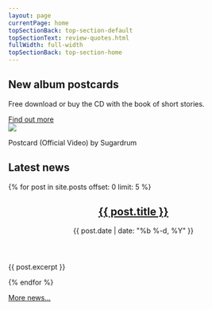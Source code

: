 ```yaml
---
layout: page
currentPage: home
topSectionBack: top-section-default
topSectionText: review-quotes.html	
fullWidth: full-width
topSectionBack: top-section-home
---
```


<section class="new-album-section">
	<div class="col-cont">
		<div class="col-xs-12 col-sm-6 col-md-6 album-text">			
			<h2>New album postcards</h2>
			<p>Free download or buy the CD with the book of short stories.</p>
			<div class="text-center clearfix"><a href="/listen/" class="btn btn-action">Find out more</a></div>
		</div>
		<!-- <a href="/listen/"><img src="http://files.sugardrum.com/img/record-covers/postcards.jpg" alt="Postcards by Sugardrum" /></a> -->
		<div class="section-photo"></div>		
	</div>
</section>

<section class="videos-section">
	<div class="col-cont">
		<div class="youtube-container home-youtube-container embed-responsive embed-responsive-16by9 embed-responsive-item" id="videoPlayer">
			<div class="homeVideoThumbnail home-videoplayer" id="vid-4pM6WphmRhQ"><img src="http://img.youtube.com/vi/4pM6WphmRhQ/0.jpg" /></div>
			<i class="fa fa-youtube-play homeVideoPlayButton"></i>	
		</div>
		<p class="col-xs-12">Postcard (Official Video) by Sugardrum</p>
	</div>
</section>

<div class="col-cont text-section">
	<h2 class="h1 col-xs-12 col-sm-10 col-sm-offset-1">Latest news</h2>
	{% for post in site.posts offset: 0 limit: 5 %}
	<article class="col-xs-12 col-sm-10 col-sm-offset-1 post">	
		<header>			
			<h2><a class="post-link" href="{{ post.url | prepend: site.baseurl }}">{{ post.title }}</a></h2>		
			<date>{{ post.date | date: "%b %-d, %Y" }}</date>
		</header>
		<p class="text-col">{{ post.excerpt }}</p>
	</article>  
	{% endfor %}
	<p class="col-xs-12 col-sm-10 col-sm-offset-1"><a href="/blog/">More news&hellip;</a></p>
</div>
